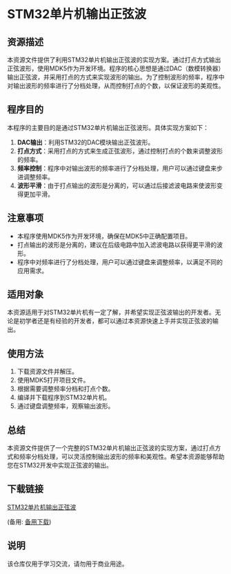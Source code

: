 # STM32单片机输出正弦波

## 资源描述

本资源文件提供了利用STM32单片机输出正弦波的实现方案。通过打点方式输出正弦波形，使用MDK5作为开发环境。程序的核心思想是通过DAC（数模转换器）输出正弦波，并采用打点的方式来实现波形的输出。为了控制波形的频率，程序中对输出波形的频率进行了分档处理，从而控制打点的个数，以保证波形的美观性。

## 程序目的

本程序的主要目的是通过STM32单片机输出正弦波形。具体实现方案如下：

1. **DAC输出**：利用STM32的DAC模块输出正弦波形。
2. **打点方式**：采用打点的方式来生成正弦波形，通过控制打点的个数来调整波形的频率。
3. **频率控制**：程序中对输出波形的频率进行了分档处理，用户可以通过键盘来步进调整频率。
4. **波形平滑**：由于打点输出的波形是分离的，可以通过后接滤波电路来使波形变得更加平滑。

## 注意事项

- 本程序使用MDK5作为开发环境，确保在MDK5中正确配置项目。
- 打点输出的波形是分离的，建议在后级电路中加入滤波电路以获得更平滑的波形。
- 程序中对频率进行了分档处理，用户可以通过键盘来调整频率，以满足不同的应用需求。

## 适用对象

本资源适用于对STM32单片机有一定了解，并希望实现正弦波输出的开发者。无论是初学者还是有经验的开发者，都可以通过本资源快速上手并实现正弦波的输出。

## 使用方法

1. 下载资源文件并解压。
2. 使用MDK5打开项目文件。
3. 根据需要调整频率分档和打点个数。
4. 编译并下载程序到STM32单片机。
5. 通过键盘调整频率，观察输出波形。

## 总结

本资源文件提供了一个完整的STM32单片机输出正弦波的实现方案，通过打点方式和频率分档处理，可以灵活控制输出波形的频率和美观性。希望本资源能够帮助您在STM32开发中实现正弦波的输出。

## 下载链接
[STM32单片机输出正弦波](https://pan.quark.cn/s/f7837325b6b8) 

(备用: [备用下载](https://pan.baidu.com/s/19kgNbwD4BdMFj50ZTOu5bw?pwd=1234))

## 说明

该仓库仅用于学习交流，请勿用于商业用途。
